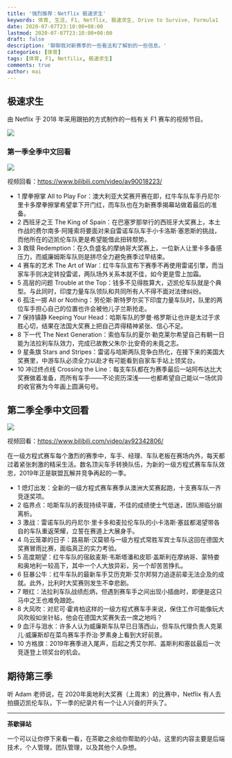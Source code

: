 ```yaml
---
title: '强烈推荐：Netflix 极速求生'
keywords: 体育, 生活, F1, Netflix, 极速求生, Drive to Survive, Formula1
date: 2020-07-07T23:10:00+08:00
lastmod: 2020-07-07T23:10:00+08:00
draft: false
description: '聊聊我对新赛季的一些看法和了解到的一些信息。'
categories: [体育]
tags: [体育, F1, Netfilix, 极速求生]
comments: true
author: mai
---
```


## 极速求生

由 Netflix 于 2018 年采用跟拍的方式制作的一档有关 F1 赛车的视频节目。

![](http://5b0988e595225.cdn.sohucs.com/images/20200228/2c8adf9a6b03452b9a4dd5317fa2cdec.gif)

### 第一季全季中文回看

![](https://wx3.sinaimg.cn/large/0072ktqqgy1gbzp2yo9k7j30rs0fm4k9.jpg)

视频回看：https://www.bilibili.com/video/av90018223/

- 1 摩拳擦掌 All to Play For：澳大利亚大奖赛开赛在即，红牛车队车手丹尼尔·里卡多摩拳擦掌希望拿下开门红，而车队也在为新赛季揭幕站做着最后的准备。
- 2 西班牙之王 The King of Spain：在巴塞罗那举行的西班牙大奖赛上，本土作战的费尔南多·阿隆索将要面对来自雷诺车队车手小卡洛斯·塞恩斯的挑战，而他所在的迈凯伦车队更是希望能借此扭转颓势。
- 3 救赎 Redemption：在久负盛名的摩纳哥大奖赛上，一位新人让里卡多备感压力，而威廉姆斯车队则是拼尽全力避免赛季过早结束。
- 4 赛车的艺术 The Art of War：红牛车队宣布下赛季不再使用雷诺引擎，而当家车手则决定转投雷诺，两队场外关系本就不佳，如今更是雪上加霜。
- 5 高层的问题 Trouble at the Top：钱多不见得胜算大，迈凯伦车队就是个典型。与此同时，印度力量车队领队和共同所有人不得不面对法律纠纷。
- 6 孤注一掷 All or Nothing：劳伦斯·斯特罗尔买下印度力量车队时，队里的两位车手担心自己的位置也许会被他儿子兰斯抢走。
- 7 保持镇静 Keeping Your Head：哈斯车队的罗曼·格罗斯让也许是太过于求胜心切，结果在法国大奖赛上把自己弄得精神紧张、信心不足。
- 8 下一代 The Next Generation：索伯车队的夏尔·勒克莱尔希望自己有朝一日能为法拉利车队效力，完成已故教父朱尔·比安奇的未竟之志。
- 9 星条旗 Stars and Stripes：雷诺与哈斯两队竞争白热化，在接下来的美国大奖赛里，中游车队必须全力以赴才有可能看到自家车手站上领奖台。
- 10 冲过终点线 Crossing the Line：每支车队都在为赛季最后一站阿布达比大奖赛做着准备，而所有车手——不论资历深浅——也都希望自己能以一场优异的收官赛为今年画上圆满句号。

## 第二季全季中文回看

![](http://5b0988e595225.cdn.sohucs.com/images/20200228/a35105b667e249b3b8201e63b6915c8a.jpeg)

视频回看：https://www.bilibili.com/video/av92342806/

在一级方程式赛车每个激烈的赛季中，车手、经理、车队老板在赛场内外，每天都过着紧张刺激的精采生活。数名顶尖车手转换队伍，为新的一级方程式赛车车队效忠，2019年正是联盟瓦解并竞争再起的一季。
- 1 熄灯出发：全新的一级方程式赛车赛季从澳洲大奖赛起跑，十支赛车队一齐竞逐奖项。
- 2 临界点：哈斯车队的表现持续平庸，不佳的成绩使士气低迷，团队濒临分崩离析。
- 3 激战：雷诺车队的丹尼尔·里卡多和麦拉伦车队的小卡洛斯·塞兹都渴望带各自的车队重返荣耀，立誓在赛道上大展身手。
- 4 乌云笼罩的日子：路易斯·汉莫顿与一级方程式常胜军宾士车队这回在德国大奖赛冒雨比赛，面临真正的实力考验。
- 5 高度期望：红牛车队的宿敌麦斯·韦斯塔潘和皮耶·盖斯利在摩纳哥、蒙特娄和奥地利一较高下，其中一个人大放异彩，另一个却苦苦挣扎。
- 6 狂暴公牛：红牛车队的最新车手艾历克斯·艾尔邦努力追逐前辈无法企及的成就。此外，比利时大奖赛则发生不幸悲剧。
- 7 眼红：法拉利车队战绩彪炳，但遇到赛车手之间出现小插曲时，即便是这只马中之王也难免踉跄。
- 8 大风吹：对尼可·霍肯柏这样的一级方程式赛车手来说，保住工作可能像玩大风吹般如坐针毡，他会在德国大奖赛失去一席之地吗？
- 9 血汗与泪水：许多人认为威廉斯车队早已日落西山，但车队代理负责人克莱儿·威廉斯却在菜鸟赛车手乔治·罗素身上看到大好前景。
- 10 方格旗：2019年赛季进入尾声，后起之秀艾尔邦、盖斯利和塞兹最后一次竞逐登上领奖台的机会。

## 期待第三季

听 Adam 老师说，在 2020年奥地利大奖赛（上周末）的比赛中，Netflix 有人去拍摄迈凯伦车队，下一季的纪录片有一个让人兴奋的开头了。

----

**茶歇驿站**

一个可以让你停下来看一看，在茶歇之余给你帮助的小站，这里的内容主要是后端技术，个人管理，团队管理，以及其他个人杂想。
